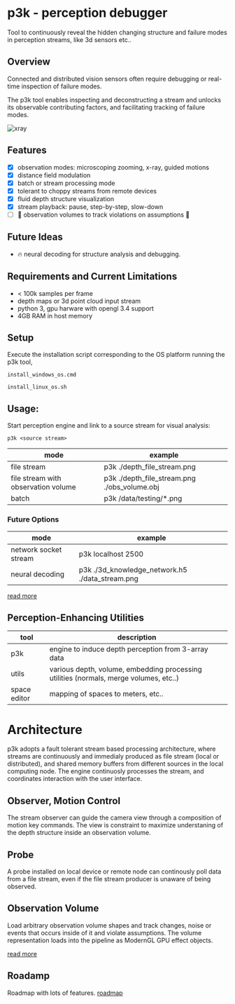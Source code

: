 

# p3k - perception debugger 
Tool to continuously reveal the hidden changing structure and failure modes in perception streams, like 3d sensors etc.. 

## Overview
Connected and distributed vision sensors often require debugging or real-time inspection of failure modes. 

The p3k tool enables inspecting and deconstructing a stream and unlocks its observable contributing factors, and facilitating tracking of failure modes.  

![xray](https://user-images.githubusercontent.com/10095423/103164670-27641f80-47c3-11eb-93bc-e81bda8b871d.png)

## Features
- [x] observation modes: microscoping zooming, x-ray, guided motions
- [x] distance field modulation
- [x] batch or stream processing mode
- [x] tolerant to choppy streams from remote devices
- [x] fluid depth structure visualization
- [x] stream playback: pause, step-by-step, slow-down
- [ ] :rocket: observation volumes to track violations on assumptions :rocket:
 
## Future Ideas
- 🔥 neural decoding for structure analysis and debugging. 

## Requirements and Current Limitations
*  < 100k samples per frame
* depth maps or 3d point cloud input stream
* python 3, gpu harware with opengl 3.4 support
* 4GB RAM in host memory

## Setup
Execute the installation script corresponding to the OS platform running the p3k tool, 

```
install_windows_os.cmd
```
```
install_linux_os.sh 
```


## Usage:
Start perception engine and link to a source stream for visual analysis:
```
p3k <source stream> 
```

|  mode    | example | 
| ------------ | ------------ |
| file stream     | p3k ./depth_file_stream.png |
| file stream with observation volume | p3k ./depth_file_stream.png ./obs_volume.obj |
| batch      | p3k /data/testing/*.png |

### Future Options
|  mode    | example | 
| ------------ | ------------ |
| network socket stream   | p3k localhost 2500|
| neural decoding | p3k ./3d_knowledge_network.h5 ./data_stream.png |

[read more](./docs/readme_p3k_gpu.md)

## Perception-Enhancing Utilities
| tool      | description  | 
| ------------ | ------------ |
| p3k              | engine to induce depth perception from 3-array data |
| utils        | various depth, volume, embedding processing utilities (normals, merge volumes, etc..) |
| space editor | mapping of spaces to meters, etc.. |


# Architecture
p3k adopts a fault tolerant stream based processing architecture, where streams are continuously and immedialy produced as file stream (local or distributed), and shared memory buffers from different sources in the local computing node. The engine continuosly processes the stream, and coordinates interaction with the user interface. 

## Observer, Motion Control
The stream observer can guide the camera view through a composition of motion key commands. The view is constraint to maximize understaning of the depth structure inside an observation volume. 

## Probe
A probe installed on local device or remote node can continously poll data from a file stream, even if the file stream producer is unaware of being observed. 

## Observation Volume
Load arbitrary observation volume shapes and track changes, noise or events that occurs inside of it and violate assumptions.  The volume representation loads into the pipeline as ModernGL GPU effect objects.


[read more](./docs/architecture.md)


## Roadamp
Roadmap with lots of features.
[roadmap](/docs/roadmap.md)





